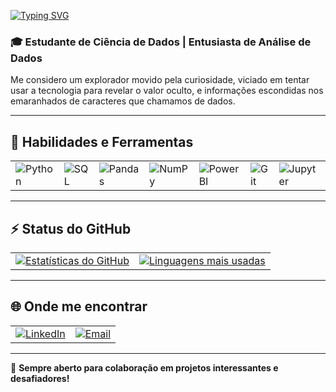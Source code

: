 [![Typing SVG](https://readme-typing-svg.herokuapp.com?font=Fira+Code&pause=1000&width=435&lines=Olá!+Eu+sou+o+Matheus+Nascimento)](https://git.io/typing-svg)

### 🎓 Estudante de Ciência de Dados | Entusiasta de Análise de Dados

Me considero um explorador movido pela curiosidade, viciado em tentar usar a tecnologia para revelar o valor oculto, e informações escondidas nos emaranhados de caracteres que chamamos de dados.

---

## 🔧 Habilidades e Ferramentas

<table>
  <tr>
    <td><img src="https://img.shields.io/badge/-Python-3776AB?style=for-the-badge&logo=python&logoColor=white" alt="Python"></td>
    <td><img src="https://img.shields.io/badge/-SQL-4479A1?style=for-the-badge&logo=postgresql&logoColor=white" alt="SQL"></td>
    <td><img src="https://img.shields.io/badge/-Pandas-150458?style=for-the-badge&logo=pandas&logoColor=white" alt="Pandas"></td>
    <td><img src="https://img.shields.io/badge/-NumPy-013243?style=for-the-badge&logo=numpy&logoColor=white" alt="NumPy"></td>
    <td><img src="https://img.shields.io/badge/-Power%20BI-F2C811?style=for-the-badge&logo=power-bi&logoColor=black" alt="Power BI"></td>
    <td><img src="https://img.shields.io/badge/-Git-F05032?style=for-the-badge&logo=git&logoColor=white" alt="Git"></td>
    <td><img src="https://img.shields.io/badge/-Jupyter-F37626?style=for-the-badge&logo=jupyter&logoColor=white" alt="Jupyter"></td>
  </tr>
</table>

---

## ⚡ Status do GitHub

<table>
  <tr>
    <td>
      <a href="https://github.com/seu-usuario">
        <img src="https://github-readme-stats.vercel.app/api?username=Matheus-Nascimento-Angelo&show_icons=true&theme=radical" alt="Estatísticas do GitHub">
      </a>
    </td>
    <td>
      <a href="https://github.com/seu-usuario">
        <img src="https://github-readme-stats.vercel.app/api/top-langs/?username=Matheus-Nascimento-Angelo&layout=compact&theme=radical" alt="Linguagens mais usadas">
      </a>
    </td>
  </tr>
</table>

---

## 🌐 Onde me encontrar

<table>
  <tr>
    <td><a href="https://www.linkedin.com/in/matheus-nascimento-b24706208/"><img src="https://img.shields.io/badge/-LinkedIn-0A66C2?style=for-the-badge&logo=linkedin&logoColor=white" alt="LinkedIn"></a></td>
    <td><a href="mailto:matheus.angelo98@hotmail.com"><img src="https://img.shields.io/badge/-Email-D14836?style=for-the-badge&logo=gmail&logoColor=white" alt="Email"></a></td>
  </tr>
</table>

---

🚀 **Sempre aberto para colaboração em projetos interessantes e desafiadores!**
